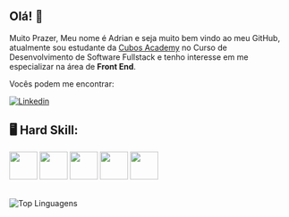 ## Olá! 👋

Muito Prazer, Meu nome é Adrian e seja muito bem vindo ao meu GitHub, atualmente sou estudante da [Cubos Academy](https://cubos.academy/) no Curso de Desenvolvimento de Software Fullstack e tenho interesse em me especializar na área de **Front End**.

Vocês podem me encontrar:

[![Linkedin](https://img.shields.io/badge/LinkedIn-0077B5?style=for-the-badge&logo=linkedin&logoColor=white)](https://www.linkedin.com/in/adrian-alvim-dos-reis-ganzo/)

## :desktop_computer: Hard Skill:

<div>
  <img style="width: 50px; height: 50px;" src="https://user-images.githubusercontent.com/25181517/117447155-6a868a00-af3d-11eb-9cfe-245df15c9f3f.png">
  <img style="width: 50px; height: 50px;" src="https://user-images.githubusercontent.com/25181517/183897015-94a058a6-b86e-4e42-a37f-bf92061753e5.png">
  <img style="width: 50px; height: 50px;" src="https://user-images.githubusercontent.com/25181517/183568594-85e280a7-0d7e-4d1a-9028-c8c2209e073c.png">
  <img style="width: 50px; height: 50px;" src="https://user-images.githubusercontent.com/25181517/117208740-bfb78400-adf5-11eb-97bb-09072b6bedfc.png">
  <img style="width: 50px; height: 50px;" src="https://user-images.githubusercontent.com/25181517/121401671-49102800-c959-11eb-9f6f-74d49a5e1774.png">
</div><br>

![Top Linguagens](https://github-readme-stats.vercel.app/api/top-langs/?username=adrianganzo&theme=transparent&custom_title=Top%20%Linguagens)
